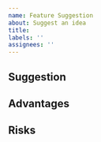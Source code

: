 ```yaml
---
name: Feature Suggestion
about: Suggest an idea
title:
labels: ''
assignees: ''
---
```


## Suggestion

<!-- Please give an overall description of your feature suggestion. -->

## Advantages

<!-- What are the key benefits of your suggested feature? -->
<!-- What is a typical situation where you and other developers would benefit from it? -->

## Risks

<!-- What risks do you anticipate by introducing your feature suggestion? -->

<!-- Feel free to add any further information to your suggestion. -->
<!-- Thank you for your contribution! -->
